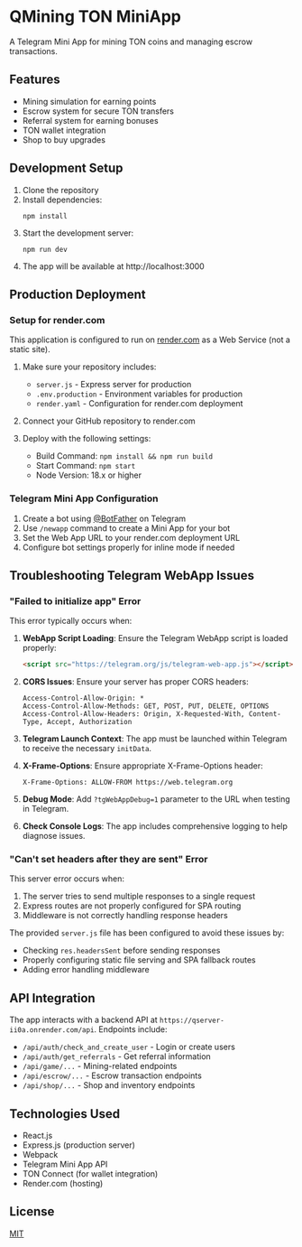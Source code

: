 # QMining TON MiniApp

A Telegram Mini App for mining TON coins and managing escrow transactions.

## Features

- Mining simulation for earning points
- Escrow system for secure TON transfers
- Referral system for earning bonuses
- TON wallet integration
- Shop to buy upgrades

## Development Setup

1. Clone the repository
2. Install dependencies:
   ```
   npm install
   ```
3. Start the development server:
   ```
   npm run dev
   ```
4. The app will be available at http://localhost:3000

## Production Deployment

### Setup for render.com

This application is configured to run on [render.com](https://render.com) as a Web Service (not a static site).

1. Make sure your repository includes:
   - `server.js` - Express server for production
   - `.env.production` - Environment variables for production
   - `render.yaml` - Configuration for render.com deployment

2. Connect your GitHub repository to render.com

3. Deploy with the following settings:
   - Build Command: `npm install && npm run build`
   - Start Command: `npm start`
   - Node Version: 18.x or higher

### Telegram Mini App Configuration

1. Create a bot using [@BotFather](https://t.me/BotFather) on Telegram
2. Use `/newapp` command to create a Mini App for your bot
3. Set the Web App URL to your render.com deployment URL
4. Configure bot settings properly for inline mode if needed

## Troubleshooting Telegram WebApp Issues

### "Failed to initialize app" Error

This error typically occurs when:

1. **WebApp Script Loading**: Ensure the Telegram WebApp script is loaded properly:
   ```html
   <script src="https://telegram.org/js/telegram-web-app.js"></script>
   ```

2. **CORS Issues**: Ensure your server has proper CORS headers:
   ```
   Access-Control-Allow-Origin: *
   Access-Control-Allow-Methods: GET, POST, PUT, DELETE, OPTIONS
   Access-Control-Allow-Headers: Origin, X-Requested-With, Content-Type, Accept, Authorization
   ```

3. **Telegram Launch Context**: The app must be launched within Telegram to receive the necessary `initData`.

4. **X-Frame-Options**: Ensure appropriate X-Frame-Options header:
   ```
   X-Frame-Options: ALLOW-FROM https://web.telegram.org
   ```

5. **Debug Mode**: Add `?tgWebAppDebug=1` parameter to the URL when testing in Telegram.

6. **Check Console Logs**: The app includes comprehensive logging to help diagnose issues.

### "Can't set headers after they are sent" Error

This server error occurs when:

1. The server tries to send multiple responses to a single request
2. Express routes are not properly configured for SPA routing
3. Middleware is not correctly handling response headers

The provided `server.js` file has been configured to avoid these issues by:
- Checking `res.headersSent` before sending responses
- Properly configuring static file serving and SPA fallback routes
- Adding error handling middleware

## API Integration

The app interacts with a backend API at `https://qserver-ii0a.onrender.com/api`. Endpoints include:

- `/api/auth/check_and_create_user` - Login or create users
- `/api/auth/get_referrals` - Get referral information
- `/api/game/...` - Mining-related endpoints
- `/api/escrow/...` - Escrow transaction endpoints
- `/api/shop/...` - Shop and inventory endpoints

## Technologies Used

- React.js
- Express.js (production server)
- Webpack
- Telegram Mini App API
- TON Connect (for wallet integration)
- Render.com (hosting)

## License

[MIT](LICENSE)

